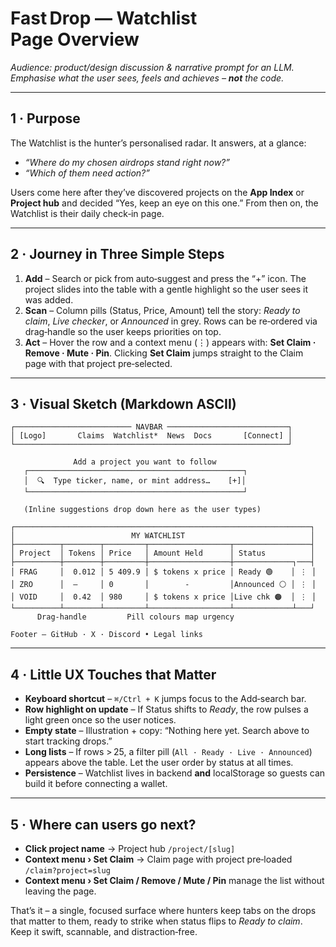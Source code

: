 # Fast Drop — **Watchlist Page** Overview

*Audience: product/design discussion & narrative prompt for an LLM.  Emphasise what the user sees, feels and achieves – ****not**** the code.*

---

## 1 · Purpose

The Watchlist is the hunter’s personalised radar.  It answers, at a glance:

- *“Where do my chosen airdrops stand right now?”*
- *“Which of them need action?”*

Users come here after they’ve discovered projects on the **App Index** or **Project hub** and decided “Yes, keep an eye on this one.”  From then on, the Watchlist is their daily check‑in page.

---

## 2 · Journey in Three Simple Steps

1. **Add**  – Search or pick from auto‑suggest and press the “+” icon.  The project slides into the table with a gentle highlight so the user sees it was added.
2. **Scan** – Column pills (Status, Price, Amount) tell the story: *Ready to claim*, *Live checker*, or *Announced* in grey.  Rows can be re‑ordered via drag‑handle so the user keeps priorities on top.
3. **Act**  – Hover the row and a context menu (⋮) appears with: **Set Claim · Remove · Mute · Pin**.  Clicking **Set Claim** jumps straight to the Claim page with that project pre‑selected.

---

## 3 · Visual Sketch (Markdown ASCII)

```plaintext
┌────────────────────────── NAVBAR ───────────────────────────┐
│ [Logo]       Claims  Watchlist*  News  Docs       [Connect] │
└─────────────────────────────────────────────────────────────┘

              Add a project you want to follow
   ┌────────────────────────────────────────────────┐  
   │  🔍  Type ticker, name, or mint address…    [+]│ 
   └────────────────────────────────────────────────┘  

   (Inline suggestions drop down here as the user types)

┌──────────────────────────────────────────────────────────────────┐
│                          MY WATCHLIST                            │
├──────────┬────────┬─────────┬──────────────────┬─────────────────┤
│ Project  │ Tokens │ Price   │ Amount Held      │ Status          │
├──────────┼────────┼─────────┼──────────────────┼─────────────┐───┤
│ FRAG     │  0.012 │ 5 409.9 │ $ tokens x price │ Ready 🟢    │ ⋮ │
│ ZRO      │  —     │ 0       │        -         │Announced ⚪ │ ⋮ │
│ VOID     │  0.42  │ 980     │ $ tokens x price │Live chk 🟠  │ ⋮ │
└──────────┴────────┴─────────┴──────────────────┴─────────────┴───┘
      Drag‑handle         Pill colours map urgency            

Footer – GitHub · X · Discord • Legal links                  
```

---

## 4 · Little UX Touches that Matter

- **Keyboard shortcut**  – `⌘/Ctrl + K` jumps focus to the Add‑search bar.
- **Row highlight on update**  – If Status shifts to *Ready*, the row pulses a light green once so the user notices.
- **Empty state**  – Illustration + copy: “Nothing here yet. Search above to start tracking drops.”
- **Long lists**  – If rows > 25, a filter pill (`All · Ready · Live · Announced`) appears above the table. Let the user order by status at all times.
- **Persistence** – Watchlist lives in backend **and** localStorage so guests can build it before connecting a wallet.

---

## 5 · Where can users go next?

- **Click project name**  → Project hub `/project/[slug]`
- **Context menu › Set Claim** → Claim page with project pre‑loaded `/claim?project=slug`
- **Context menu › Set Claim / Remove / Mute / Pin**  manage the list without leaving the page.

That’s it – a single, focused surface where hunters keep tabs on the drops that matter to them, ready to strike when status flips to *Ready to claim*.  Keep it swift, scannable, and distraction‑free.

